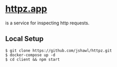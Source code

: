 # [httpz.app](https://httpz.app/)

is a service for inspecting http requests.

## Local Setup

    $ git clone https://github.com/jshawl/httpz.git
    $ docker-compose up -d
    $ cd client && npm start

